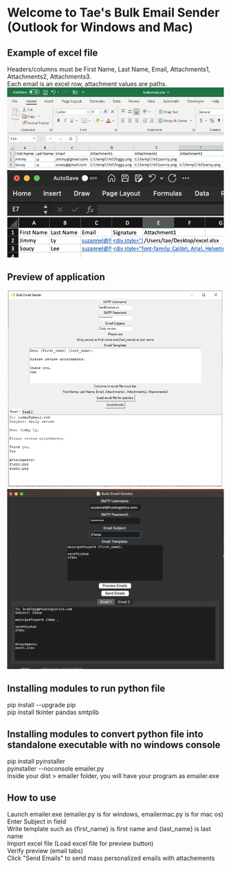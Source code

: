Welcome to Tae's Bulk Email Sender (Outlook for Windows and Mac)  
================================================

## Example of excel file  
Headers/columns must be First Name, Last Name, Email, Attachments1, Attachments2, Attachments3.  
Each email is an excel row, attachment values are paths.  
![preview](https://github.com/teatae/BulkEmailSender/blob/main/excel.png?raw=true)  
![preview](https://github.com/teatae/BulkEmailSender/blob/main/excel2.png?raw=true)

## Preview of application  
![preview](https://github.com/teatae/BulkEmailSender/blob/main/preview.png?raw=true) 
![preview](https://github.com/teatae/BulkEmailSender/blob/main/preview2.png?raw=true) 

## Installing modules to run python file  
pip install --upgrade pip  
pip install tkinter pandas smtplib   

## Installing modules to convert python file into standalone executable with no windows console  
pip install pyinstaller  
pyinstaller --noconsole emailer.py  
Inside your dist > emailer folder, you will have your program as emailer.exe

## How to use  
Launch emailer.exe  (emailer.py is for windows, emailermac.py is for mac os)
Enter Subject in field  
Write template such as {first_name} is first name and {last_name} is last name  
Import excel file (Load excel file for preview button)  
Verify preview (email tabs)  
Click "Send Emails" to send mass personalized emails with attachements  

